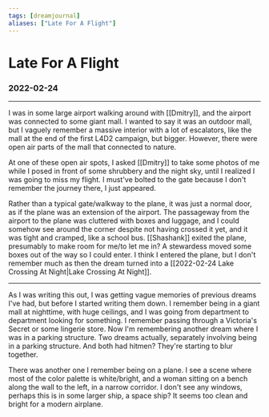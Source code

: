 ```yaml
---
tags: [dreamjournal]
aliases: ["Late For A Flight"]
---
```


# Late For A Flight
### 2022-02-24
---

I was in some large airport walking around with [[Dmitry]], and the airport was connected to some giant mall. I wanted to say it was an outdoor mall, but I vaguely remember a massive interior with a lot of escalators, like the mall at the end of the first L4D2 campaign, but bigger. However, there were open air parts of the mall that connected to nature.

At one of these open air spots, I asked [[Dmitry]] to take some photos of me while I posed in front of some shrubbery and the night sky, until I realized I was going to miss my flight. I must've bolted to the gate because I don't remember the journey there, I just appeared.

Rather than a typical gate/walkway to the plane, it was just a normal door, as if the plane was an extension of the airport. The passageway from the airport to the plane was cluttered with boxes and luggage, and I could somehow see around the corner despite not having crossed it yet, and it was tight and cramped, like a school bus. [[Shashank]] exited the plane, presumably to make room for me/to let me in? A stewardess moved some boxes out of the way so I could enter. I think I entered the plane, but I don't remember much as then the dream turned into a [[2022-02-24 Lake Crossing At Night|Lake Crossing At Night]].

---

As I was writing this out, I was getting vague memories of previous dreams I've had, but before I started writing them down. I remember being in a giant mall at nighttime, with huge ceilings, and I was going from department to department looking for something. I remember passing through a Victoria's Secret or some lingerie store. Now I'm remembering another dream where I was in a parking structure. Two dreams actually, separately involving being in a parking structure. And both had hitmen? They're starting to blur together.

There was another one I remember being on a plane. I see a scene where most of the color palette is white/bright, and a woman sitting on a bench along the wall to the left, in a narrow corridor. I don't see any windows, perhaps this is in some larger ship, a space ship? It seems too clean and bright for a modern airplane.